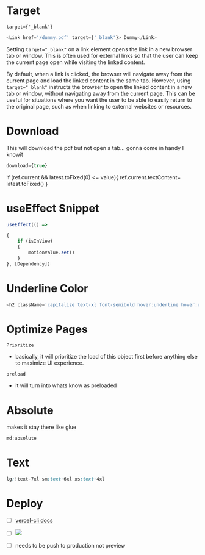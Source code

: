 

# Target
`target={'_blank'}`

```js
<Link href='/dummy.pdf' target={'_blank'}> Dummy</Link>
```
Setting `target="_blank"` on a link element opens the link in a new browser tab or window. This is often used for external links so that the user can keep the current page open while visiting the linked content.

By default, when a link is clicked, the browser will navigate away from the current page and load the linked content in the same tab. However, using `target="_blank"` instructs the browser to open the linked content in a new tab or window, without navigating away from the current page. This can be useful for situations where you want the user to be able to easily return to the original page, such as when linking to external websites or resources.


# Download

This will download the pdf but not open a tab... gonna come in handy I knowit 
```js
download={true}
```

if (ref.current && latest.toFixed(0) <= value){
ref.current.textContent= latest.toFixed()
}

# useEffect Snippet
```js
useEffect(() =>

{
	if (isInView)
	{
		motionValue.set()
	}
}, [Dependency])
```




# Underline Color
```js
<h2 className='capitalize text-xl font-semibold hover:underline hover:underline-offset-4 hover:decoration-sky-400/80'>{title} </h2>
```


# Optimize Pages
`Prioritize`
- basically, it will prioritize the load of this object first before anything else to maximize UI experience.

`preload`
- it will turn into whats know as preloaded 

# Absolute
makes it stay there like glue 
```js
md:absolute
```


# Text

```css
lg:!text-7xl sm:text-6xl xs:text-4xl
```



# Deploy
- [ ] [vercel-cli docs](https://vercel.com/docs/cli)
- [ ] ![](aharo24%202023-04-01%20at%201.23.21%20AM.png)
- [ ] needs to be push to production not preview 



